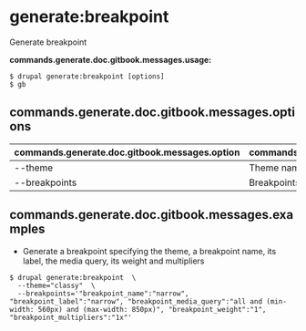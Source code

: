 # generate:breakpoint
Generate breakpoint

**commands.generate.doc.gitbook.messages.usage:**
```
$ drupal generate:breakpoint [options]
$ gb  
```

## commands.generate.doc.gitbook.messages.options
commands.generate.doc.gitbook.messages.option | commands.generate.doc.gitbook.messages.details
-------|-------------
--theme | Theme name
--breakpoints | Breakpoints

## commands.generate.doc.gitbook.messages.examples
* Generate a breakpoint specifying the theme, a breakpoint name, its label, the media query, its weight and multipliers
```
$ drupal generate:breakpoint  \
  --theme="classy"  \
  --breakpoints='"breakpoint_name":"narrow", "breakpoint_label":"narrow", "breakpoint_media_query":"all and (min-width: 560px) and (max-width: 850px)", "breakpoint_weight":"1", "breakpoint_multipliers":"1x"'
```
